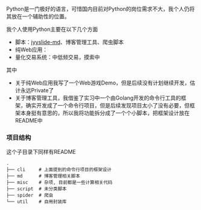 Python是一门极好的语言，可惜国内目前对Python的岗位需求不大，我个人仍将其放在一个辅助性的位置。

我个人使用Python主要在以下几个方面
+ 脚本：[jyyslide-md](https://github.com/zweix123/jyyslide-md)、博客管理工具、爬虫脚本
+ 纯Web应用：
+ 量化交易系统：中低频交易，摸索中

其中

+ 关于纯Web应用我写了一个Web游戏Demo，但是后续没有计划继续开发，估计永远Private了
+ 关于博客管理工具，我借鉴了实习中一个由Golang开发的命令行工具的框架，确实开发成了一个命令行项目，但是后续发现项目太小了没有必要，但框架本身挺有意思的，所以我将功能拆分成了一个个小脚本，把框架设计放在README中

### 项目结构

这个子目录下同样有README
```
.
├── cli     # 上面提到的命令行项目的框架设计
├── md      # 博客管理相关脚本
├── misc    # 杂项, 目前都是一些计算相关代码
├── script  # 未分类脚本
├── spider  # 爬虫
└── util    # 自用封装库
```
